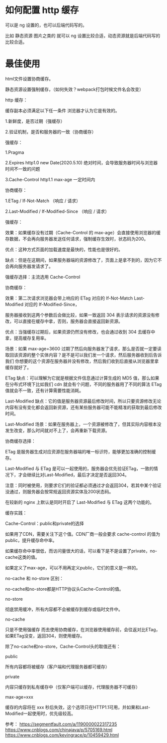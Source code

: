 # 如何配置 http 缓存

可以是 ng 设置的，也可以后端代码写的。

比如 静态资源 图片之类的 就可以 ng 设置比较合适，动态资源就是后端代码写的比较合适。



# 最佳使用

html文件设置协商缓存。

静态资源设置强制缓存，（如何失效？webpack打包时候文件名会改变）





http 缓存：


缓存副本必须满足以下任一条件 浏览器才认为它是有效的。

1.新鲜度，是否过期（强缓存）

2.验证机制，是否和服务器的一致（协商缓存）



强缓存：

1.Pragma

2.Expires http1.0 new Date(2020.5.10) 绝对时间，会导致服务器时间与浏览器时间不一致的问题

3.Cache-Control http1.1 max-age 一定时间内


协商缓存：

1.ETag / If-Not-Match （响应 / 请求）

2.Last-Modified / If-Modified-Since （响应 / 请求）



强缓存：

效果：如果缓存没有过期（Cache-Control 的 max-age）会直接使用浏览器的缓存数据，不会再向服务器发送任何请求，强制缓存生效时，状态码为200。

优点：这种方式页面的加载速度是最快的，性能也是很好的。

缺点：但是在这期间，如果服务器端的资源修改了，页面上是拿不到的，因为它不会再向服务器发请求了。

强缓存选择：主流选用 Cache-Control


协商缓存：

效果：第二次请求浏览器会带上响应的 ETag 对应的 If-Not-Match  Last-Modified 对应的 If-Modified-Since，

服务器接收到这两个参数后会做比较，如果一致返回 304 表示请求的资源没有修改，可以直接在缓存中拿，否则，服务器会直接返回新资源。


优点：当强缓存过期后，如果资源仍然没有修改，也会通过收到 304 去缓存中拿，提高缓存复用率。

场景：如果 max-age=3600 过期了然后向服务器发了请求，那么是否就一定要读取回该资源的整个实体内容？是不是可以我们发一个请求，然后服务器收到后告诉我们 你想要的这个资源在服务器并没有修改，然后我们收到后直接从浏览器里拿缓存就好了。

ETag 缺点：可以理解为它就是根据文件信息通过计算生成的 MD5 值，那么如果在分布式环境下比如我们 cdn 就会有个问题，不同的服务器用了不同的算法 ETag值就会不一致，还有计算需要性能消耗。

Last-Modified 缺点：它的值是服务器资源最后修改时间，所以只要资源修改无论内容有没有变化都会返回新资源，还有某些服务器可能不能精准的获取到最后修改时间。

Last-Modified 场景：如果在服务器上，一个资源被修改了，但其实际内容根本没发生改变，那么时间就对不上了，会再重新下载资源。

协商缓存选择：

ETag 是服务器生成对应资源在服务器端的唯一标识符，能够更加准确的控制缓存。

Last-Modified 与 ETag 是可以一起使用的，服务器会优先验证ETag，一致的情况下，才会继续比对Last-Modified，最后才决定是否返回304。

注意：同时被使用，则要求它们的验证都必须通过才会返回304，若其中某个验证没通过，则服务器会按常规返回资源实体及200状态码。

在较新的 nginx 上默认是同时开启了 Last-Modified 与 ETag 这两个功能的。





缓存实践：

Cache-Control：public和private的选择

如果用了CDN，需要关注下这个值。CDN厂商一般会要求 cache-control 的值为 public，提升缓存命中率。

如果缓存命中率很低，而访问量很大的话，可以看下是不是设置了private，no-cache这类的值。

如果定义了max-age，可以不用再定义public，它们的意义是一样的。


no-cache 和 no-store 区别：

no-cache和no-store都是HTTP协议头Cache-Control的值。

no-store

彻底禁用缓冲，所有内容都不会被缓存到缓存或临时文件中。

no-cache

只是不使用强缓存 而去使用协商缓存，在浏览器使用缓存前，会往返对比ETag，如果ETag没变，返回304，则使用缓存。

除了no-cache和no-store，Cache-Control头的取值还有：

public

所有内容都将被缓存（客户端和代理服务器都可缓存）

private

内容只缓存到私有缓存中（仅客户端可以缓存，代理服务器不可缓存）

max-age=xxx

缓存的内容将在 xxx 秒后失效，这个选项只在HTTP1.1可用，并如果和Last-Modified一起使用时，优先级较高。

参考：
https://segmentfault.com/a/1190000022317235
https://www.cnblogs.com/chinajava/p/5705169.html
https://www.cnblogs.com/kevingrace/p/10459429.html